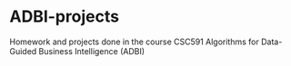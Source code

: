# ADBI-projects
Homework and projects done in the course CSC591 Algorithms for Data-Guided Business Intelligence (ADBI)
